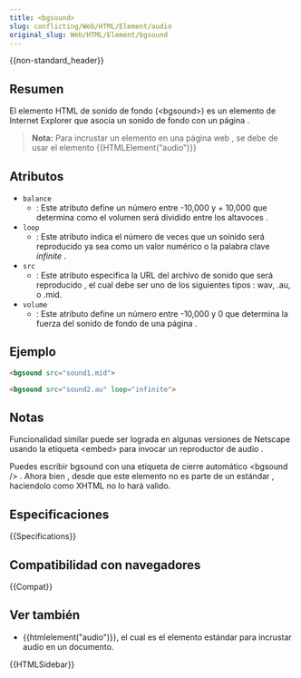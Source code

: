 ```yaml
---
title: <bgsound>
slug: conflicting/Web/HTML/Element/audio
original_slug: Web/HTML/Element/bgsound
---
```


{{non-standard_header}}

## Resumen

El elemento HTML de sonido de fondo (\<bgsound>) es un elemento de Internet Explorer que asocia un sonido de fondo con un página .

> **Nota:** Para incrustar un elemento en una página web , se debe de usar el elemento {{HTMLElement("audio")}}

## Atributos

- `balance`
  - : Este atributo define un número entre -10,000 y + 10,000 que determina como el volumen será dividido entre los altavoces .
- `loop`
  - : Este atributo indica el número de veces que un soinido será reproducido ya sea como un valor numérico o la palabra clave _infinite_ .
- `src`
  - : Este atributo especifica la URL del archivo de sonido que será reproducido , el cual debe ser uno de los siguientes tipos : wav, .au, o .mid.
- `volume`
  - : Este atributo define un número entre -10,000 y 0 que determina la fuerza del sonido de fondo de una página .

## Ejemplo

```html
<bgsound src="sound1.mid">

<bgsound src="sound2.au" loop="infinite">
```

## Notas

Funcionalidad similar puede ser lograda en algunas versiones de Netscape usando la etiqueta \<embed> para invocar un reproductor de audio .

Puedes escribir bgsound con una etiqueta de cierre automático \<bgsound /> . Ahora bien , desde que este elemento no es parte de un estándar , haciendolo como XHTML no lo hará valido.

## Especificaciones

{{Specifications}}

## Compatibilidad con navegadores

{{Compat}}

## Ver también

- {{htmlelement("audio")}}, el cual es el elemento estándar para incrustar audio en un documento.

{{HTMLSidebar}}
